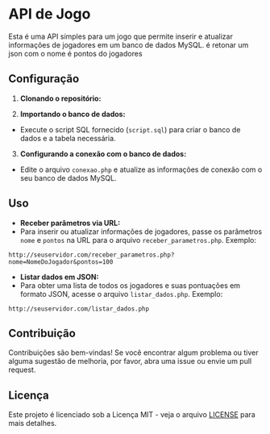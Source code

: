 # API de Jogo

Esta é uma API simples para um jogo que permite inserir e atualizar informações de jogadores em um banco de dados MySQL.
é retonar um json com o nome é pontos do jogadores

## Configuração

1. **Clonando o repositório:**

2. **Importando o banco de dados:**
- Execute o script SQL fornecido (`script.sql`) para criar o banco de dados e a tabela necessária.

3. **Configurando a conexão com o banco de dados:**
- Edite o arquivo `conexao.php` e atualize as informações de conexão com o seu banco de dados MySQL.

## Uso

- **Receber parâmetros via URL:**
- Para inserir ou atualizar informações de jogadores, passe os parâmetros `nome` e `pontos` na URL para o arquivo `receber_parametros.php`. Exemplo:
 ```
 http://seuservidor.com/receber_parametros.php?nome=NomeDoJogador&pontos=100
 ```

- **Listar dados em JSON:**
- Para obter uma lista de todos os jogadores e suas pontuações em formato JSON, acesse o arquivo `listar_dados.php`. Exemplo:
 ```
 http://seuservidor.com/listar_dados.php
 ```

## Contribuição

Contribuições são bem-vindas! Se você encontrar algum problema ou tiver alguma sugestão de melhoria, por favor, abra uma issue ou envie um pull request.

## Licença

Este projeto é licenciado sob a Licença MIT - veja o arquivo [LICENSE](LICENSE) para mais detalhes.

